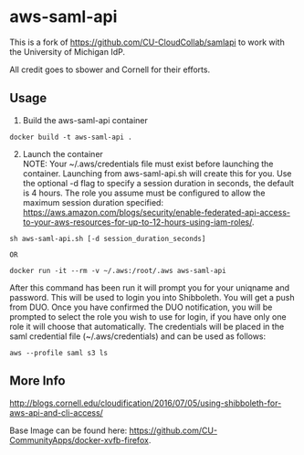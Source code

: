 # aws-saml-api

This is a fork of https://github.com/CU-CloudCollab/samlapi to work with the University of Michigan IdP.

All credit goes to sbower and Cornell for their efforts.

## Usage
1. Build the aws-saml-api container
```
docker build -t aws-saml-api .
```

2. Launch the container  
NOTE: Your ~/.aws/credentials file must exist before launching the container. Launching from aws-saml-api.sh will create this for you. Use the optional -d flag to specify a session duration in seconds, the default is 4 hours. The role you assume must be configured to allow the maximum session duration specified: https://aws.amazon.com/blogs/security/enable-federated-api-access-to-your-aws-resources-for-up-to-12-hours-using-iam-roles/.
```
sh aws-saml-api.sh [-d session_duration_seconds]

OR

docker run -it --rm -v ~/.aws:/root/.aws aws-saml-api
```

After this command has been run it will prompt you for your uniqname and password.  This will be used to login you into Shibboleth. You will get a push from DUO.  Once you have confirmed the DUO notification, you will be prompted to select the role you wish to use for login, if you have only one role it will choose that automatically.  The credentials will be placed in the saml credential file (~/.aws/credentials) and can be used as follows:

```
aws --profile saml s3 ls
```

## More Info

http://blogs.cornell.edu/cloudification/2016/07/05/using-shibboleth-for-aws-api-and-cli-access/

Base Image can be found here: https://github.com/CU-CommunityApps/docker-xvfb-firefox.
